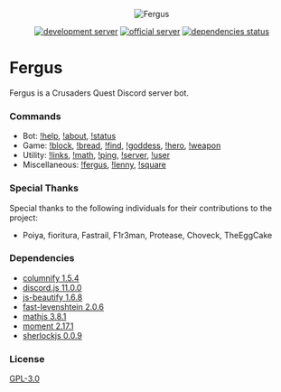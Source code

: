 <div align="center">
  <p>
    <img src="https://raw.githubusercontent.com/Johj/fergus/master/assets/fergus.png" title="Fergus"/>
  </p>
  <p>
    <a href="https://discord.gg/WjEFnzC"><img src="https://discordapp.com/api/guilds/258167954913361930/embed.png" title="development server"/></a>
    <a href="https://discord.gg/6TRnyhj"><img src="https://discordapp.com/api/guilds/206599473282023424/embed.png" title="official server"/></a>
    <a href="https://david-dm.org/Johj/fergus"><img src="https://david-dm.org/Johj/fergus/status.png" title="dependencies status"/></a>
  </p>
</div>

# Fergus
Fergus is a Crusaders Quest Discord server bot.

### Commands
- Bot:
  [!help](https://github.com/Johj/fergus/blob/master/commands/help.js),
  [!about](https://github.com/Johj/fergus/blob/master/commands/about.js),
  [!status](https://github.com/Johj/fergus/blob/master/commands/status.js)
- Game:
  [!block](https://github.com/Johj/fergus/blob/master/commands/block.js),
  [!bread](https://github.com/Johj/fergus/blob/master/commands/bread.js),
  [!find](https://github.com/Johj/fergus/blob/master/commands/find.js),
  [!goddess](https://github.com/Johj/fergus/blob/master/commands/goddess.js),
  [!hero](https://github.com/Johj/fergus/blob/master/commands/hero.js),
  [!weapon](https://github.com/Johj/fergus/blob/master/commands/weapon.js)
- Utility:
  [!links](https://github.com/Johj/fergus/blob/master/commands/links.js),
  [!math](https://github.com/Johj/fergus/blob/master/commands/math.js),
  [!ping](https://github.com/Johj/fergus/blob/master/commands/ping.js),
  [!server](https://github.com/Johj/fergus/blob/master/commands/server.js),
  [!user](https://github.com/Johj/fergus/blob/master/commands/user.js)
- Miscellaneous:
  [!fergus](https://github.com/Johj/fergus/blob/master/commands/fergus.js),
  [!lenny](https://github.com/Johj/fergus/blob/master/commands/lenny.js),
  [!square](https://github.com/Johj/fergus/blob/master/commands/square.js)

### Special Thanks
Special thanks to the following individuals for their contributions to the project:
- Poiya, fioritura, Fastrail, F1r3man, Protease, Choveck, TheEggCake

### Dependencies
- [columnify 1.5.4](https://github.com/timoxley/columnify)
- [discord.js 11.0.0](https://github.com/hydrabolt/discord.js)
- [js-beautify 1.6.8](https://github.com/beautify-web/js-beautify)
- [fast-levenshtein 2.0.6](https://github.com/hiddentao/fast-levenshtein)
- [mathjs 3.8.1](https://github.com/josdejong/mathjs)
- [moment 2.17.1](https://github.com/moment/moment)
- [sherlockjs 0.0.9](https://www.npmjs.com/package/sherlockjs)

### License
[GPL-3.0](https://raw.githubusercontent.com/Johj/fergus/master/LICENSE)
